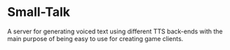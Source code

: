 # Small-Talk

A server for generating voiced text using different TTS back-ends with the main purpose of being easy to use for creating game clients.